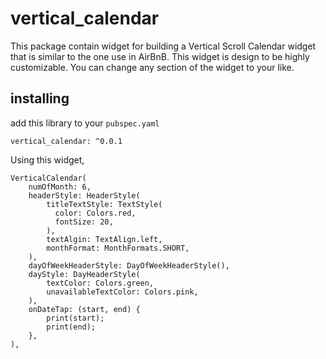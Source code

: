# vertical_calendar

This package contain widget for building a Vertical Scroll Calendar widget that is similar to the one use in AirBnB.
This widget is design to be highly customizable. You can change any section of the widget to your like.

## installing

add this library to your `pubspec.yaml`
```
vertical_calendar: ^0.0.1
```

Using this widget,
```
VerticalCalendar(
    numOfMonth: 6,
    headerStyle: HeaderStyle(
        titleTextStyle: TextStyle(
          color: Colors.red,
          fontSize: 20,
        ),
        textAlgin: TextAlign.left,
        monthFormat: MonthFormats.SHORT,
    ),
    dayOfWeekHeaderStyle: DayOfWeekHeaderStyle(),
    dayStyle: DayHeaderStyle(
        textColor: Colors.green, 
        unavailableTextColor: Colors.pink,
    ),
    onDateTap: (start, end) {
        print(start);
        print(end);
    },
),

```
